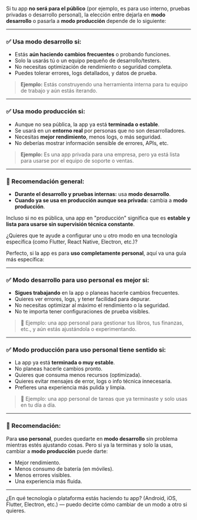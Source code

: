 Si tu app **no será para el público** (por ejemplo, es para uso interno, pruebas privadas o desarrollo personal), la elección entre dejarla en **modo desarrollo** o pasarla a **modo producción** depende de lo siguiente:

---

### ✅ Usa **modo desarrollo** si:

* Estás **aún haciendo cambios frecuentes** o probando funciones.
* Solo la usarás tú o un equipo pequeño de desarrollo/testers.
* No necesitas optimización de rendimiento o seguridad completa.
* Puedes tolerar errores, logs detallados, y datos de prueba.

> **Ejemplo:** Estás construyendo una herramienta interna para tu equipo de trabajo y aún estás iterando.

---

### ✅ Usa **modo producción** si:

* Aunque no sea pública, la app ya está **terminada o estable**.
* Se usará en un **entorno real** por personas que no son desarrolladores.
* Necesitas **mejor rendimiento**, menos logs, o más seguridad.
* No deberías mostrar información sensible de errores, APIs, etc.

> **Ejemplo:** Es una app privada para una empresa, pero ya está lista para usarse por el equipo de soporte o ventas.

---

### 🧠 Recomendación general:

* **Durante el desarrollo y pruebas internas:** usa **modo desarrollo**.
* **Cuando ya se usa en producción aunque sea privada:** cambia a **modo producción**.

Incluso si no es pública, una app en "producción" significa que es **estable y lista para usarse sin supervisión técnica constante**.

¿Quieres que te ayude a configurar uno u otro modo en una tecnología específica (como Flutter, React Native, Electron, etc.)?

Perfecto, si la app es para **uso completamente personal**, aquí va una guía más específica:

---

### ✅ **Modo desarrollo** para uso personal es mejor si:

* **Sigues trabajando** en la app o planeas hacerle cambios frecuentes.
* Quieres ver errores, logs, y tener facilidad para depurar.
* No necesitas optimizar al máximo el rendimiento o la seguridad.
* No te importa tener configuraciones de prueba visibles.

> 🧪 Ejemplo: una app personal para gestionar tus libros, tus finanzas, etc., y aún estás ajustándola o experimentando.

---

### ✅ **Modo producción** para uso personal tiene sentido si:

* La app ya está **terminada o muy estable**.
* No planeas hacerle cambios pronto.
* Quieres que consuma menos recursos (optimizada).
* Quieres evitar mensajes de error, logs o info técnica innecesaria.
* Prefieres una experiencia más pulida y limpia.

> 🎯 Ejemplo: una app personal de tareas que ya terminaste y solo usas en tu día a día.

---

### 🎯 Recomendación:

Para **uso personal**, puedes quedarte en **modo desarrollo** sin problema mientras estés ajustando cosas.
Pero si ya la terminas y solo la usas, cambiar a **modo producción** puede darte:

* Mejor rendimiento.
* Menos consumo de batería (en móviles).
* Menos errores visibles.
* Una experiencia más fluida.

---

¿En qué tecnología o plataforma estás haciendo tu app? (Android, iOS, Flutter, Electron, etc.) — puedo decirte cómo cambiar de un modo a otro si quieres.
